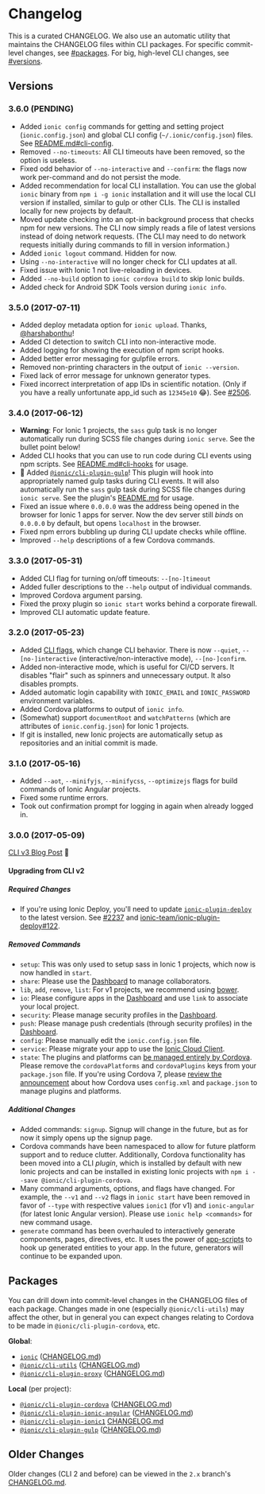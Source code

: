 # Changelog

This is a curated CHANGELOG. We also use an automatic utility that maintains
the CHANGELOG files within CLI packages. For specific commit-level changes, see
[#packages](#packages). For big, high-level CLI changes, see
[#versions](#versions).

## Versions

<a name="3.6.0"></a>
### 3.6.0 (PENDING)

* Added `ionic config` commands for getting and setting project
  (`ionic.config.json`) and global CLI config (`~/.ionic/config.json`) files.
  See
  [README.md#cli-config](https://github.com/ionic-team/ionic-cli/blob/master/README.md#cli-config).
* Removed `--no-timeouts`: All CLI timeouts have been removed, so the option is
  useless.
* Fixed odd behavior of `--no-interactive` and `--confirm`: the flags now work
  per-command and do not persist the mode.
* Added recommendation for local CLI installation. You can use the global
  `ionic` binary from `npm i -g ionic` installation and it will use the local
  CLI version if installed, similar to gulp or other CLIs. The CLI is installed
  locally for new projects by default.
* Moved update checking into an opt-in background process that checks npm for
  new versions. The CLI now simply reads a file of latest versions instead of
  doing network requests. (The CLI may need to do network requests initially
  during commands to fill in version information.)
* Added `ionic logout` command. Hidden for now.
* Using `--no-interactive` will no longer check for CLI updates at all.
* Fixed issue with Ionic 1 not live-reloading in devices.
* Added `--no-build` option to `ionic cordova build` to skip Ionic builds.
* Added check for Android SDK Tools version during `ionic info`.

<a name="3.5.0"></a>
### 3.5.0 (2017-07-11)

* Added deploy metadata option for `ionic upload`. Thanks,
  [@harshabonthu](https://github.com/harshabonthu)!
* Added CI detection to switch CLI into non-interactive mode.
* Added logging for showing the execution of npm script hooks.
* Added better error messaging for gulpfile errors.
* Removed non-printing characters in the output of `ionic --version`.
* Fixed lack of error message for unknown generator types.
* Fixed incorrect interpretation of app IDs in scientific notation. (Only if
  you have a really unfortunate app_id such as `12345e10` :joy:). See
  [#2506](https://github.com/ionic-team/ionic-cli/issues/2506).

<a name="3.4.0"></a>
### 3.4.0 (2017-06-12)

* **Warning**: For Ionic 1 projects, the `sass` gulp task is no longer
  automatically run during SCSS file changes during `ionic serve`. See the
  bullet point below!
* Added CLI hooks that you can use to run code during CLI events using npm
  scripts. See
  [README.md#cli-hooks](https://github.com/ionic-team/ionic-cli/blob/master/README.md#cli-hooks)
  for usage.
* :tada: Added
  [`@ionic/cli-plugin-gulp`](https://github.com/ionic-team/ionic-cli/tree/master/packages/cli-plugin-gulp)!
  This plugin will hook into appropriately named gulp tasks during CLI events.
  It will also automatically run the `sass` gulp task during SCSS file changes
  during `ionic serve`. See the plugin's
  [README.md](https://github.com/ionic-team/ionic-cli/blob/master/packages/cli-plugin-gulp/README.md)
  for usage.
* Fixed an issue where `0.0.0.0` was the address being opened in the browser
  for Ionic 1 apps for server. Now the dev server still *binds* on `0.0.0.0` by
  default, but opens `localhost` in the browser.
* Fixed npm errors bubbling up during CLI update checks while offline.
* Improved `--help` descriptions of a few Cordova commands.

<a name="3.3.0"></a>
### 3.3.0 (2017-05-31)

* Added CLI flag for turning on/off timeouts: `--[no-]timeout`
* Added fuller descriptions to the `--help` output of individual commands.
* Improved Cordova argument parsing.
* Fixed the proxy plugin so `ionic start` works behind a corporate firewall.
* Improved CLI automatic update feature.

<a name="3.2.0"></a>
### 3.2.0 (2017-05-23)

* Added [CLI flags](https://github.com/ionic-team/ionic-cli#cli-flags), which
  change CLI behavior. There is now `--quiet`, `--[no-]interactive`
  (interactive/non-interactive mode), `--[no-]confirm`.
* Added non-interactive mode, which is useful for CI/CD servers. It disables
  "flair" such as spinners and unnecessary output. It also disables prompts.
* Added automatic login capability with `IONIC_EMAIL` and `IONIC_PASSWORD`
  environment variables.
* Added Cordova platforms to output of `ionic info`.
* (Somewhat) support `documentRoot` and `watchPatterns` (which are attributes
  of `ionic.config.json`) for Ionic 1 projects.
* If git is installed, new Ionic projects are automatically setup as
  repositories and an initial commit is made.

<a name="3.1.0"></a>
### 3.1.0 (2017-05-16)

* Added `--aot`, `--minifyjs`, `--minifycss`, `--optimizejs` flags for build
  commands of Ionic Angular projects.
* Fixed some runtime errors.
* Took out confirmation prompt for logging in again when already logged in.

<a name="3.0.0"></a>
### 3.0.0 (2017-05-09)

[CLI v3 Blog Post](https://blog.ionic.io/announcing-ionic-cli-v3/) :tada:

#### Upgrading from CLI v2

##### Required Changes

* If you're using Ionic Deploy, you'll need to update
  [`ionic-plugin-deploy`](https://github.com/ionic-team/ionic-plugin-deploy) to
  the latest version. See
  [#2237](https://github.com/ionic-team/ionic-cli/issues/2237) and
  [ionic-team/ionic-plugin-deploy#122](https://github.com/ionic-team/ionic-plugin-deploy/issues/122).

##### Removed Commands

* `setup`: This was only used to setup sass in Ionic 1 projects, which now is
  now handled in `start`.
* `share`: Please use the [Dashboard](https://apps.ionic.io/) to manage
  collaborators.
* `lib`, `add`, `remove`, `list`: For v1 projects, we recommend using
  [bower](https://bower.io/).
* `io`: Please configure apps in the [Dashboard](https://apps.ionic.io/) and
  use `link` to associate your local project.
* `security`: Please manage security profiles in the
  [Dashboard](https://apps.ionic.io/).
* `push`: Please manage push credentials (through security profiles) in the
  [Dashboard](https://apps.ionic.io/).
* `config`: Please manually edit the `ionic.config.json` file.
* `service`: Please migrate your app to use the [Ionic Cloud
  Client](https://github.com/ionic-team/ionic-cloud).
* `state`: The plugins and platforms can [be managed entirely by
  Cordova](https://cordova.apache.org/docs/en/latest/platform_plugin_versioning_ref/).
  Please remove the `cordovaPlatforms` and `cordovaPlugins` keys from your
  `package.json` file. If you're using Cordova 7, please [review the
  announcement](https://cordova.apache.org/news/2017/05/04/cordova-7.html)
  about how Cordova uses `config.xml` and `package.json` to manage plugins and
  platforms.

##### Additional Changes

* Added commands: `signup`. Signup will change in the future, but as for now it
  simply opens up the signup page.
* Cordova commands have been namespaced to allow for future platform support
  and to reduce clutter. Additionally, Cordova functionality has been moved
  into a CLI _plugin_, which is installed by default with new Ionic projects
  and can be installed in existing Ionic projects with `npm i --save
  @ionic/cli-plugin-cordova`.
* Many command arguments, options, and flags have changed. For example, the
  `--v1` and `--v2` flags in `ionic start` have been removed in favor of
  `--type` with respective values `ionic1` (for v1) and `ionic-angular` (for
  latest Ionic Angular version). Please use `ionic help <commands>` for new
  command usage.
* `generate` command has been overhauled to interactively generate components,
  pages, directives, etc. It uses the power of
  [app-scripts](https://github.com/ionic-team/ionic-app-scripts/) to hook up
  generated entities to your app. In the future, generators will continue to be
  expanded upon.

## Packages

You can drill down into commit-level changes in the CHANGELOG files of each
package. Changes made in one (especially `@ionic/cli-utils`) may affect the
other, but in general you can expect changes relating to Cordova to be made in
`@ionic/cli-plugin-cordova`, etc.

**Global**:

* [`ionic`](https://github.com/ionic-team/ionic-cli/blob/master/packages/ionic)
  ([CHANGELOG.md](https://github.com/ionic-team/ionic-cli/blob/master/packages/ionic/CHANGELOG.md))
* [`@ionic/cli-utils`](https://github.com/ionic-team/ionic-cli/blob/master/packages/cli-utils)
  ([CHANGELOG.md](https://github.com/ionic-team/ionic-cli/blob/master/packages/cli-utils/CHANGELOG.md))
* [`@ionic/cli-plugin-proxy`](https://github.com/ionic-team/ionic-cli/blob/master/packages/cli-plugin-proxy)
  ([CHANGELOG.md](https://github.com/ionic-team/ionic-cli/blob/master/packages/cli-plugin-proxy/CHANGELOG.md))

**Local** (per project):

* [`@ionic/cli-plugin-cordova`](https://github.com/ionic-team/ionic-cli/blob/master/packages/cli-plugin-cordova)
  ([CHANGELOG.md](https://github.com/ionic-team/ionic-cli/blob/master/packages/cli-plugin-cordova/CHANGELOG.md))
* [`@ionic/cli-plugin-ionic-angular`](https://github.com/ionic-team/ionic-cli/blob/master/packages/cli-plugin-ionic-angular)
  ([CHANGELOG.md](https://github.com/ionic-team/ionic-cli/blob/master/packages/cli-plugin-ionic-angular/CHANGELOG.md))
* [`@ionic/cli-plugin-ionic1`](https://github.com/ionic-team/ionic-cli/blob/master/packages/cli-plugin-ionic1)
  [CHANGELOG.md](https://github.com/ionic-team/ionic-cli/blob/master/packages/cli-plugin-ionic1/CHANGELOG.md)
* [`@ionic/cli-plugin-gulp`](https://github.com/ionic-team/ionic-cli/blob/master/packages/cli-plugin-gulp)
  ([CHANGELOG.md](https://github.com/ionic-team/ionic-cli/blob/master/packages/cli-plugin-gulp/CHANGELOG.md))

## Older Changes

Older changes (CLI 2 and before) can be viewed in the `2.x` branch's
[CHANGELOG.md](https://github.com/ionic-team/ionic-cli/blob/2.x/CHANGELOG.md).
